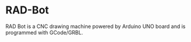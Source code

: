 # RAD-Bot
RAD Bot is a CNC drawing machine powered by Arduino UNO board and is programmed with GCode/GRBL.
